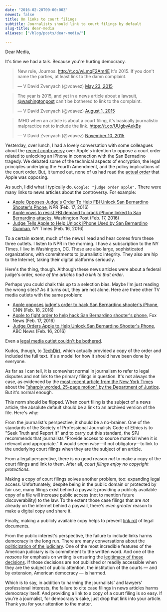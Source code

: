 ```yaml
---
date: "2016-02-20T00:00:00Z"
newest: false
title: On links to court filings
subtitle: Journalists should link to court filings by default
slug-title: dear-media
aliases: ["/blog/posts/dear-media/"]

---
```


Dear Media,

It's time we had a talk. Because you're hurting democracy.

<!--break-->

<blockquote class="twitter-tweet" data-lang="en"><p lang="en" dir="ltr">New rule, Journos. <a href="http://t.co/wLmqF2Am4E">http://t.co/wLmqF2Am4E</a> It&#39;s 2015. If you don&#39;t name the parties, at least link to the damn complaint.</p>&mdash; V David Zvenyach (@vdavez) <a href="https://twitter.com/vdavez/status/601939180818694147">May 23, 2015</a></blockquote>
<script async src="//platform.twitter.com/widgets.js" charset="utf-8"></script>

<blockquote class="twitter-tweet" data-lang="en"><p lang="en" dir="ltr">The year is 2015, and yet in a news article about a lawsuit, <a href="https://twitter.com/washingtonpost">@washingtonpost</a> can&#39;t be bothered to link to the complaint.</p>&mdash; V David Zvenyach (@vdavez) <a href="https://twitter.com/vdavez/status/627449286192705537">August 1, 2015</a></blockquote>
<script async src="//platform.twitter.com/widgets.js" charset="utf-8"></script>

<blockquote class="twitter-tweet" data-lang="en"><p lang="en" dir="ltr">IMHO when an article is about a court filing, it&#39;s basically journalistic malpractice not to include the link. <a href="https://t.co/UUgbvAekBs">https://t.co/UUgbvAekBs</a></p>&mdash; V David Zvenyach (@vdavez) <a href="https://twitter.com/vdavez/status/664062509016592384">November 10, 2015</a></blockquote>
<script async src="//platform.twitter.com/widgets.js" charset="utf-8"></script>

Yesterday, over lunch, I had a lovely conversation with some colleagues about the [recent controversy](http://www.nytimes.com/2016/02/20/business/justice-department-calls-apples-refusal-to-unlock-iphone-a-marketing-strategy.html) over Apple's intention to oppose a court order related to unlocking an iPhone in connection with the San Bernadino tragedy. We debated some of the technical aspects of encryption, the legal principles underlying the Fourth Amendment, and the policy implications of the court order. But, it turned out, none of us had read the [actual _order_](https://assets.documentcloud.org/documents/2714005/SB-Shooter-Order-Compelling-Apple-Asst-iPhone.pdf) that Apple was opposing.

As such, I did what I typically do. `Google: "judge order apple".` There were many links to news articles about the controversy. For example:

* [Apple Opposes Judge's Order To Help FBI Unlock San Bernardino Shooter's Phone](http://www.npr.org/sections/thetwo-way/2016/02/17/467035863/judge-orders-apple-to-help-investigators-unlock-california-shooters-phone), NPR (Feb. 17, 2016)
* [Apple vows to resist FBI demand to crack iPhone linked to San Bernardino attacks](https://www.washingtonpost.com/world/national-security/us-wants-apple-to-help-unlock-iphone-used-by-san-bernardino-shooter/2016/02/16/69b903ee-d4d9-11e5-9823-02b905009f99_story.html), Washington Post (Feb. 17, 2016)
* [Judge Tells Apple to Help Unlock iPhone Used by San Bernardino Gunman](http://www.nytimes.com/2016/02/17/us/judge-tells-apple-to-help-unlock-san-bernardino-gunmans-iphone.html), NY Times (Feb. 16, 2016)

To a certain extent, much of the news I read and hear comes from these three outlets. I listen to NPR in the morning. I have a subscription to the NY Times. I live in Washington, DC. These are also large, sophisticated organizations, with commitments to journalistic integrity. They also are hip to the Internet, taking their digital platforms seriously.

Here's the thing, though. Although these news articles were about a federal judge's order, *none of the articles had a link to that order*.

Perhaps you could chalk this up to a selection bias. Maybe I'm just reading the wrong sites? As it turns out, they are not alone. Here are three other TV media outlets with the same problem:

* [Apple opposes judge's order to hack San Bernardino shooter's iPhone](http://www.cnn.com/2016/02/16/us/san-bernardino-shooter-phone-apple/), CNN (Feb. 18, 2016)
* [Apple to fight order to help hack San Bernardino shooter's phone](http://www.foxnews.com/us/2016/02/17/apple-must-help-fbi-hack-san-bernardino-killers-phone-judge-says.html), Fox News (Feb. 17, 2016)
* [Judge Orders Apple to Help Unlock San Bernardino Shooter's Phone](http://abcnews.go.com/US/judge-orders-apple-unlock-san-bernardino-shooters-phone/story?id=36989123), ABC News (Feb. 16, 2016)

Even a [legal media outlet couldn't be bothered](http://www.therecorder.com/id=1202749961080/Raising-Stakes-in-Encryption-Debate-Apple-Vows-to-Fight-Order-to-Unlock-iPhone?mcode=1202615741070&curindex=0&curpage=ALL).

Kudos, though, to [TechDirt](https://www.techdirt.com/articles/20160216/17393733617/no-judge-did-not-just-order-apple-to-break-encryption-san-bernardino-shooters-iphone-to-create-new-backdoor.shtml), which actually provided a copy of the order and included the full text. It's a model for how it should have been done by everyone.

As far as I can tell, it is somewhat normal in journalism to refer to legal disputes and not link to the primary filings in question. It's not always the case, as evidenced by the [most-recent article from the New York Times](http://www.nytimes.com/2016/02/20/business/justice-department-calls-apples-refusal-to-unlock-iphone-a-marketing-strategy.html) about the ["sharply worded, 25-page motion" by the Department of Justice](https://assets.documentcloud.org/documents/2715926/Motion-to-Compel-Apple-Compliance.pdf). But it's normal enough.

This norm should be flipped. When court filing is the subject of a news article, the absolute default should be a link to an archived version of the file. Here's why:

From the journalist's perspective, it should be a no-brainer. One of the standards of the Society of Professional Journalists Code of Ethics is to "Seek Truth and Report It" and to carry out this standard, the SPJ recommends that journalists "Provide access to source material when it is relevant and appropriate." It would seem _wise_—if not obligatory—to link to the underlying court filings when they are the subject of an article.

From a legal perspective, there is no good reason _not_ to make a copy of the court filings and link to them. After all, *court filings enjoy no copyright protections.*

Making a copy of court filings solves another problem, too: expanding legal access. Unfortunately, despite being in the public domain or protected by fair use, many filings exist behind a paywall; providing a publicly available copy of a file will increase public access (not to mention future discoverability) to the law. To the extent those case filings that are _not_ already on the internet behind a paywall, there's *even greater* reason to make a digital copy and share it.

Finally, making a publicly available copy helps to prevent [link rot](http://www.abajournal.com/magazine/article/link_rot_is_degrading_legal_research_and_case_cites/) of legal documents.

From the public interest's perspective, the failure to include links harms democracy in the long run. There are many conversations about the [politicization of the judiciary](https://www.washingtonpost.com/politics/scalia-battle-reflects-politicization-of-courts-role/2016/02/15/fbdca6e2-d3f6-11e5-be55-2cc3c1e4b76b_story.html). One of the most incredible features of the American judiciary is its commitment to the written word. And one of the *reasons* for emphasis on writing is ensuring the [legitimacy of those decisions](http://scholarship.law.duke.edu/cgi/viewcontent.cgi?article=1669&context=faculty_scholarship). If those decisions are not published or readily accessible when they are the subject of public attention, the institution of the courts — and by extension, American democracy — is harmed.

Which is to say, in addition to harming the journalists' and lawyers' professional interests, the failure to cite case filings in news articles harms democracy itself. And providing a link to a copy of a court filing is so easy. If you're a journalist, for democracy's sake, just drop that link into your article. Thank you for your attention to the matter.
